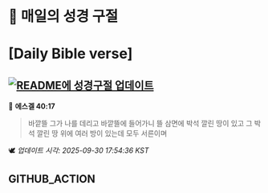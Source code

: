 # 🙏 매일의 성경 구절
# [Daily Bible verse]
## [![README에 성경구절 업데이트](https://github.com/DONGSUKA/first_test/actions/workflows/update-readme-bible.yml/badge.svg)](https://github.com/DONGSUKA/first_test/actions/workflows/update-readme-bible.yml)
<!-- START_BIBLE_VERSE -->
📖 **에스겔 40:17**
> 바깥뜰 그가 나를 데리고 바깥뜰에 들어가니 뜰 삼면에 박석 깔린 땅이 있고 그 박석 깔린 땅 위에 여러 방이 있는데 모두 서른이며

🕊️ _업데이트 시각: 2025-09-30 17:54:36 KST_
  <!-- END_BIBLE_VERSE -->
## GITHUB_ACTION
